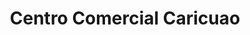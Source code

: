 ---
title: "Centro Comercial Caricuao"
url: /caracas/centro-comercial-caricuao/
shop: centro comercial
---